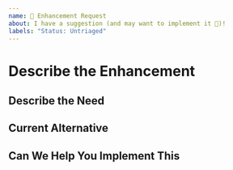 ```yaml
---
name: 🚀 Enhancement Request
about: I have a suggestion (and may want to implement it 🙂)!
labels: "Status: Untriaged"
---
```


# Describe the Enhancement

<!---  What you are trying to achieve that you can't? -->

## Describe the Need

<!---  What kind of user do you believe would utilize this enhancement, and how many users might want this functionality -->

## Current Alternative

<!--- Is there a current alternative that you can utilize to workaround the lack of this enhancement -->

## Can We Help You Implement This

<!---  The best way to ensure your enhancement is built is to help implement the enhancement yourself. If you're interested in helping out we'd love to give you a hand to make this possible. Let us know if there's something you need. -->
